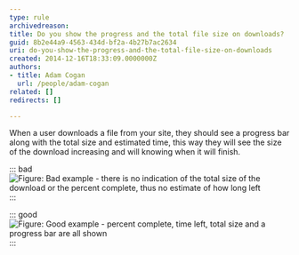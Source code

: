 ```yaml
---
type: rule
archivedreason: 
title: Do you show the progress and the total file size on downloads?
guid: 8b2e44a9-4563-434d-bf2a-4b27b7ac2634
uri: do-you-show-the-progress-and-the-total-file-size-on-downloads
created: 2014-12-16T18:33:09.0000000Z
authors:
- title: Adam Cogan
  url: /people/adam-cogan
related: []
redirects: []

---
```


When a user downloads a file from your site, they should see a progress bar along with                     the total size and estimated time, this way they will see the size of the download                     increasing and will knowing when it will finish.

<!--endintro-->


::: bad  
![Figure: Bad example - there is no indication of the total size of the download or                         the percent complete, thus no estimate of how long left](bar-progress-bad.jpg)  
:::


::: good  
![Figure: Good example - percent complete, time left, total size and a progress bar                         are all shown](bar-progress-good.jpg)  
:::
